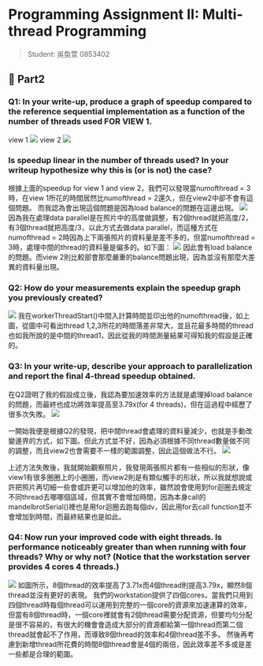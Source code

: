 # Programming Assignment II: Multi-thread Programming
> Student: 吳奐萱 0853402
## :memo: Part2

### Q1: In your write-up, produce a graph of speedup compared to the reference sequential implementation as a function of the number of threads used FOR VIEW 1.
view 1
![](https://i.imgur.com/72pkBDU.png)
view 2
![](https://i.imgur.com/v10COxI.png)

    
### Is speedup linear in the number of threads used? In your writeup hypothesize why this is (or is not) the case? 

根據上面的speedup for view 1 and view 2，我們可以發現當numofthread = 3時，在view 1所花的時間居然比numofthread = 2還久，但在view2中卻不會有這個問題。
而我認為會出現這個問題是因為load balance的問題在這邊出現。
![](https://i.imgur.com/4r3XRNu.png)
因為我在處理data parallel是在照片中的高度做調整，有2個thread就把高度/2，有3個thread就把高度/3，以此方式去做data parallel，而這種方式在numofthread = 2時因為上下兩張照片的資料量是差不多的，但當numofthread = 3時，處理中間的thread的資料量是偏多的。如下圖：
![](https://i.imgur.com/43obb6A.png)
因此會有load balance的問題。而view 2則比較部會那麼嚴重的balance問題出現，因為並沒有那麼大差異的資料量出現。

### Q2: How do your measurements explain the speedup graph you previously created?
![](https://i.imgur.com/mRc5nMe.png)
我在workerThreadStart()中間入計算時間並印出他的numofthread後，如上圖，從圖中可看出thread 1,2,3所花的時間落差非常大，並且花最多時間的thread也如我所說的是中間的thread1，因此從我的時間測量結果可得知我的假設是正確的。

### Q3: In your write-up, describe your approach to parallelization and report the final 4-thread speedup obtained.
在Q2證明了我的假設成立後，我認為要加速效率的方法就是處理掉load balance的問題，而最終也成功將效率提高至3.79x(for 4 threads)，但在這過程中經歷了很多次失敗。
![](https://i.imgur.com/nCtdQYY.png)

一開始我便是根據Q2的發現，把中間thread會處理的資料量減少，也就是手動改變邊界的方式，如下圖。但此方式並不好，因為必須根據不同thread數量做不同的調整，而且view2也會需要不一樣的範圍調整，因此這個做法不行。
![](https://i.imgur.com/3ozaRlc.png)

上述方法失敗後，我就開始觀察照片，我發現兩張照片都有一些相似的形狀，像view1有很多圈圈上的小圈圈，而view2則是有類似觸手的形狀，所以我就想說或許把照片再切細一些會或許更可以增加他的效率，雖然說會使用到for迴圈去規定不同thread去哪哪個區域，但其實不會增加時間，因為本身call的mandelbrotSerial()裡也是用for迴圈去跑每個dv，因此用for去call function並不會增加到時間，而最終結果也是如此。

### Q4: Now run your improved code with eight threads. Is performance noticeably greater than when running with four threads? Why or why not? (Notice that the workstation server provides 4 cores 4 threads.)
![](https://i.imgur.com/4ILT9RS.png)
如圖所示，8個thread的效率提高了3.71x而4個thread則提高3.79x，顯然8個thread並沒有更好的表現。
我們的workstation提供了四個cores，當我們只用到四個thread時每個thread可以運用到完整的一個core的資源來加速運算的效率，但當有8個thread時，一個core裡就會有2個thread需要分配資源，但要均勻分配是很不容易的，有很大的機會會造成大部分的資源都給第一個thread而第二個thread就會起不了作用，而導致8個thread的效率和4個thread差不多。
然後再考慮到新增thread所花費的時間8個thread會是4個的兩倍，因此效率差不多或是差一些都是合理的範圍。


